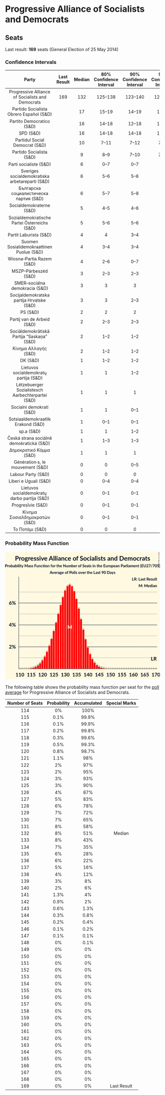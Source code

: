 # Progressive Alliance of Socialists and Democrats

## Seats

Last result: **169** seats (General Election of 25 May 2014)

### Confidence Intervals

| Party | Last Result | Median | 80% Confidence Interval | 90% Confidence Interval | 95% Confidence Interval | 99% Confidence Interval |
|:-----:|:-----------:|:------:|:-----------------------:|:-----------------------:|:-----------------------:|:-----------------------:|
| Progressive Alliance of Socialists and Democrats | 169 | 132 | 125–138 | 123–140 | 121–141 | 118–144 |
| Partido Socialista Obrero Español (S&D) | | 17 | 15–19 | 14–19 | 14–20 | 14–20 |
| Partito Democratico (S&D) | | 16 | 14–18 | 12–18 | 12–19 | 11–19 |
| SPD (S&D) | | 16 | 14–18 | 14–18 | 14–19 | 14–19 |
| Partidul Social Democrat (S&D) | | 10 | 7–11 | 7–12 | 7–12 | 7–13 |
| Partido Socialista (S&D) | | 9 | 8–9 | 7–10 | 7–10 | 7–10 |
| Parti socialiste (S&D) | | 6 | 0–7 | 0–7 | 0–7 | 0–8 |
| Sveriges socialdemokratiska arbetareparti (S&D) | | 6 | 5–6 | 5–6 | 5–6 | 5–7 |
| Българска социалистическа партия (S&D) | | 6 | 5–7 | 5–8 | 5–8 | 5–8 |
| Socialdemokraterne (S&D) | | 5 | 4–5 | 4–6 | 4–6 | 4–6 |
| Sozialdemokratische Partei Österreichs (S&D) | | 5 | 5–6 | 5–6 | 4–6 | 4–6 |
| Partit Laburista (S&D) | | 4 | 4 | 3–4 | 3–4 | 3–4 |
| Suomen Sosialidemokraattinen Puolue (S&D) | | 4 | 3–4 | 3–4 | 3–4 | 3–4 |
| Wiosna–Partia Razem (S&D) | | 4 | 2–6 | 0–7 | 0–7 | 0–7 |
| MSZP–Párbeszéd (S&D) | | 3 | 2–3 | 2–3 | 2–4 | 2–4 |
| SMER–sociálna demokracia (S&D) | | 3 | 3 | 3 | 3–4 | 2–4 |
| Socijaldemokratska partija Hrvatske (S&D) | | 3 | 3 | 2–3 | 2–3 | 2–4 |
| PS (S&D) | | 2 | 2 | 2 | 2–3 | 2–3 |
| Partij van de Arbeid (S&D) | | 2 | 2–3 | 2–3 | 2–3 | 1–3 |
| Sociāldemokrātiskā Partija “Saskaņa” (S&D) | | 2 | 1–2 | 1–2 | 1–3 | 1–3 |
| Κίνημα Αλλαγής (S&D) | | 2 | 1–2 | 1–2 | 1–2 | 1–3 |
| DK (S&D) | | 1 | 1–2 | 1–2 | 1–2 | 1–2 |
| Lietuvos socialdemokratų partija (S&D) | | 1 | 1 | 1–2 | 1–2 | 1–2 |
| Lëtzebuerger Sozialistesch Aarbechterpartei (S&D) | | 1 | 1 | 1 | 1 | 1 |
| Socialni demokrati (S&D) | | 1 | 1 | 0–1 | 0–1 | 0–1 |
| Sotsiaaldemokraatlik Erakond (S&D) | | 1 | 0–1 | 0–1 | 0–1 | 0–1 |
| sp.a (S&D) | | 1 | 1 | 1–2 | 1–2 | 1–2 |
| Česká strana sociálně demokratická (S&D) | | 1 | 1–3 | 1–3 | 0–3 | 0–3 |
| Δημοκρατικό Κόμμα (S&D) | | 1 | 1 | 1 | 1 | 1 |
| Génération·s, le mouvement (S&D) | | 0 | 0 | 0–5 | 0–5 | 0–6 |
| Labour Party (S&D) | | 0 | 0 | 0 | 0 | 0 |
| Liberi e Uguali (S&D) | | 0 | 0–4 | 0–4 | 0–4 | 0–5 |
| Lietuvos socialdemokratų darbo partija (S&D) | | 0 | 0–1 | 0–1 | 0–1 | 0–1 |
| Progresīvie (S&D) | | 0 | 0–1 | 0–1 | 0–1 | 0–1 |
| Κίνημα Σοσιαλδημοκρατών (S&D) | | 0 | 0–1 | 0–1 | 0–1 | 0–1 |
| Το Ποτάμι (S&D) | | 0 | 0 | 0 | 0 | 0–1 |

### Probability Mass Function

![Graph with seats probability mass function not yet produced](average-2019-04-09-seats-pmf-progressiveallianceofsocialistsanddemocrats.png "Seats Probability Mass Function")

The following table shows the probability mass function per seat for the [poll average](average-2019-04-09.html) for Progressive Alliance of Socialists and Democrats.

| Number of Seats | Probability | Accumulated | Special Marks |
|:---------------:|:-----------:|:-----------:|:-------------:|
| 114 | 0% | 100% |  |
| 115 | 0.1% | 99.9% |  |
| 116 | 0.1% | 99.9% |  |
| 117 | 0.2% | 99.8% |  |
| 118 | 0.3% | 99.6% |  |
| 119 | 0.5% | 99.3% |  |
| 120 | 0.8% | 98.7% |  |
| 121 | 1.1% | 98% |  |
| 122 | 2% | 97% |  |
| 123 | 2% | 95% |  |
| 124 | 3% | 93% |  |
| 125 | 3% | 90% |  |
| 126 | 4% | 87% |  |
| 127 | 5% | 83% |  |
| 128 | 6% | 78% |  |
| 129 | 7% | 72% |  |
| 130 | 7% | 65% |  |
| 131 | 8% | 58% |  |
| 132 | 8% | 51% | Median |
| 133 | 8% | 43% |  |
| 134 | 7% | 35% |  |
| 135 | 6% | 28% |  |
| 136 | 6% | 22% |  |
| 137 | 5% | 16% |  |
| 138 | 4% | 12% |  |
| 139 | 3% | 8% |  |
| 140 | 2% | 6% |  |
| 141 | 1.3% | 4% |  |
| 142 | 0.9% | 2% |  |
| 143 | 0.6% | 1.3% |  |
| 144 | 0.3% | 0.8% |  |
| 145 | 0.2% | 0.4% |  |
| 146 | 0.1% | 0.2% |  |
| 147 | 0.1% | 0.1% |  |
| 148 | 0% | 0.1% |  |
| 149 | 0% | 0% |  |
| 150 | 0% | 0% |  |
| 151 | 0% | 0% |  |
| 152 | 0% | 0% |  |
| 153 | 0% | 0% |  |
| 154 | 0% | 0% |  |
| 155 | 0% | 0% |  |
| 156 | 0% | 0% |  |
| 157 | 0% | 0% |  |
| 158 | 0% | 0% |  |
| 159 | 0% | 0% |  |
| 160 | 0% | 0% |  |
| 161 | 0% | 0% |  |
| 162 | 0% | 0% |  |
| 163 | 0% | 0% |  |
| 164 | 0% | 0% |  |
| 165 | 0% | 0% |  |
| 166 | 0% | 0% |  |
| 167 | 0% | 0% |  |
| 168 | 0% | 0% |  |
| 169 | 0% | 0% | Last Result |



